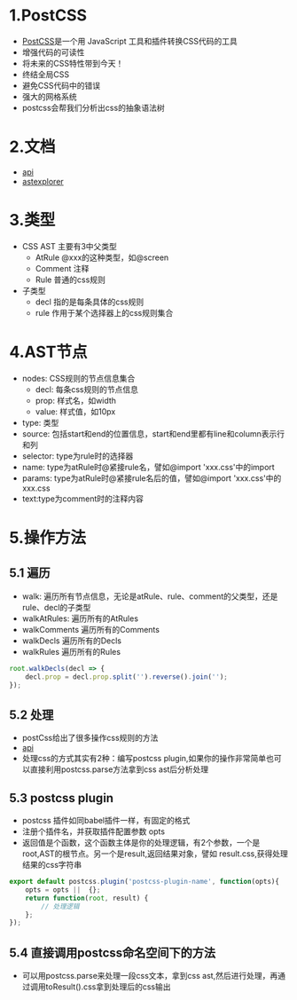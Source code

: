 # 1.PostCSS
- [PostCSS](https://www.postcss.com.cn/)是一个用 JavaScript 工具和插件转换CSS代码的工具
- 增强代码的可读性
- 将未来的CSS特性带到今天！
- 终结全局CSS
- 避免CSS代码中的错误
- 强大的网格系统
- postcss会帮我们分析出css的抽象语法树

# 2.文档
- [api](http://api.postcss.org/)
- [astexplorer](https://astexplorer.net/#/2uBU1BLuJ1)

# 3.类型
- CSS AST 主要有3中父类型
    - AtRule @xxx的这种类型，如@screen
    - Comment 注释
    - Rule 普通的css规则
- 子类型
    - decl 指的是每条具体的css规则
    - rule 作用于某个选择器上的css规则集合

# 4.AST节点
- nodes: CSS规则的节点信息集合
    - decl: 每条css规则的节点信息
    - prop: 样式名，如width
    - value: 样式值，如10px
- type: 类型
- source: 包括start和end的位置信息，start和end里都有line和column表示行和列
- selector: type为rule时的选择器
- name: type为atRule时@紧接rule名，譬如@import 'xxx.css'中的import
- params: type为atRule时@紧接rule名后的值，譬如@import 'xxx.css'中的xxx.css
- text:type为comment时的注释内容
# 5.操作方法
## 5.1 遍历
- walk: 遍历所有节点信息，无论是atRule、rule、comment的父类型，还是rule、decl的子类型
- walkAtRules: 遍历所有的AtRules
- walkComments 遍历所有的Comments
- walkDecls 遍历所有的Decls
- walkRules 遍历所有的Rules

```js
root.walkDecls(decl => {
    decl.prop = decl.prop.split('').reverse().join('');
});
```
## 5.2 处理
- postCss给出了很多操作css规则的方法
- [api](http://api.postcss.org/AtRule.html)
- 处理css的方式其实有2种：编写postcss plugin,如果你的操作非常简单也可以直接利用postcss.parse方法拿到css ast后分析处理

## 5.3 postcss plugin
- postcss 插件如同babel插件一样，有固定的格式
- 注册个插件名，并获取插件配置参数 opts
- 返回值是个函数，这个函数主体是你的处理逻辑，有2个参数，一个是root,AST的根节点。另一个是result,返回结果对象，譬如 result.css,获得处理结果的css字符串
```js
export default postcss.plugin('postcss-plugin-name', function(opts){
    opts = opts ||  {};
    return function(root, result) {
        // 处理逻辑
    };
});
```
## 5.4 直接调用postcss命名空间下的方法
- 可以用postcss.parse来处理一段css文本，拿到css ast,然后进行处理，再通过调用toResult().css拿到处理后的css输出